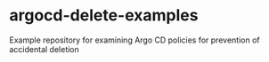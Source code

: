 # argocd-delete-examples
Example repository for examining Argo CD policies for prevention of accidental deletion
